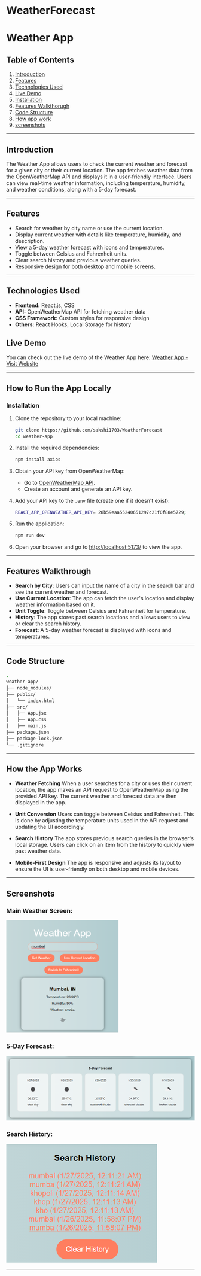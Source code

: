 # WeatherForecast
# Weather App

## Table of Contents
1. [Introduction](#introduction)
2. [Features](#features)
3. [Technologies Used](#technologies-used)
4. [Live Demo](#live-demo)
5. [Installation](#installation)
6. [Features Walkthorugh](#features-walkthrough)
7. [Code Structure](#code-structure)
8. [How app work](#how-the-app-works)
9. [screenshots](#screenshots)

---

## Introduction
The Weather App allows users to check the current weather and forecast for a given city or their current location. The app fetches weather data from the OpenWeatherMap API and displays it in a user-friendly interface. Users can view real-time weather information, including temperature, humidity, and weather conditions, along with a 5-day forecast.

---

## Features
- Search for weather by city name or use the current location.
- Display current weather with details like temperature, humidity, and description.
- View a 5-day weather forecast with icons and temperatures.
- Toggle between Celsius and Fahrenheit units.
- Clear search history and previous weather queries.
- Responsive design for both desktop and mobile screens.

---

## Technologies Used
- **Frontend:** React.js, CSS
- **API:** OpenWeatherMap API for fetching weather data
- **CSS Framework:** Custom styles for responsive design
- **Others:** React Hooks, Local Storage for history

## Live Demo
You can check out the live demo of the Weather App here:
[Weather App - Visit Website](https://your-deployed-app-link.com)

---

## How to Run the App Locally

### Installation
1. Clone the repository to your local machine:
    ```bash
    git clone https://github.com/sakshi1703/WeatherForecast
    cd weather-app
    ```

2. Install the required dependencies:
    ```bash
    npm install axios
    ```

3. Obtain your API key from OpenWeatherMap:
    - Go to [OpenWeatherMap API](https://openweathermap.org/).
    - Create an account and generate an API key.

4. Add your API key to the `.env` file (create one if it doesn't exist):
    ```bash
    REACT_APP_OPENWEATHER_API_KEY= 28b59eaa55240651297c21f0f88e5729;
    ```

5. Run the application:
    ```bash
    npm run dev
    ```

6. Open your browser and go to [http://localhost:5173/](http://localhost:5173/) to view the app.

---

## Features Walkthrough
- **Search by City**: Users can input the name of a city in the search bar and see the current weather and forecast.
- **Use Current Location**: The app can fetch the user's location and display weather information based on it.
- **Unit Toggle**: Toggle between Celsius and Fahrenheit for temperature.
- **History**: The app stores past search locations and allows users to view or clear the search history.
- **Forecast**: A 5-day weather forecast is displayed with icons and temperatures.

---

## Code Structure
```bash
.
weather-app/
├── node_modules/
├── public/
│   └── index.html
├── src/
│   ├── App.jsx
│   ├── App.css
│   ├── main.js
├── package.json
├── package-lock.json
└── .gitignore 
```
---

## How the App Works

- **Weather Fetching**
When a user searches for a city or uses their current location, the app makes an API request to OpenWeatherMap using the provided API key.
The current weather and forecast data are then displayed in the app.

- **Unit Conversion**
Users can toggle between Celsius and Fahrenheit. This is done by adjusting the temperature units used in the API request and updating the UI accordingly.

- **Search History**
The app stores previous search queries in the browser's local storage. Users can click on an item from the history to quickly view past weather data.

- **Mobile-First Design**
The app is responsive and adjusts its layout to ensure the UI is user-friendly on both desktop and mobile devices.

---

## Screenshots

### Main Weather Screen:
<img src="https://github.com/sakshi1703/WeatherForecast/blob/main/weather_app/src/assets/main_weather_screen.png" width="300" height="300" />


### 5-Day Forecast:
![5-Day Forecast](https://github.com/sakshi1703/WeatherForecast/blob/main/weather_app/src/assets/5Day_forecast.png)

### Search History:
![Search History](https://github.com/sakshi1703/WeatherForecast/blob/main/weather_app/src/assets/history.png)

---